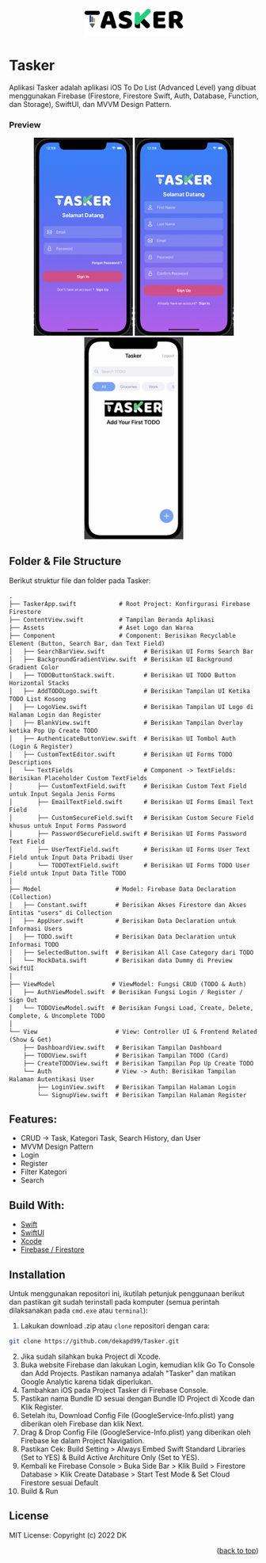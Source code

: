 <!-- ABOUT THE PROJECT -->
<p align="center">
  <a href="#" target="_blank"><img src="Tasker.png" width="200"></a>
</p>

# Tasker
Aplikasi Tasker adalah aplikasi iOS To Do List (Advanced Level) yang dibuat menggunakan Firebase (Firestore, Firestore Swift, Auth, Database, Function, dan Storage), SwiftUI, dan MVVM Design Pattern.

### Preview
<p align="center">
  <a href="#" target="_blank"><img src="1.png" width="200"></a>
  <a href="#" target="_blank"><img src="2.png" width="200"></a>
  <a href="#" target="_blank"><img src="3.png" width="200"></a>
</p>

<!-- ABOUT THE FILE & FOLDER STRUCTURE -->
## Folder & File Structure
Berikut struktur file dan folder pada Tasker:

    .
    ├── TaskerApp.swift            # Root Project: Konfirgurasi Firebase Firestore
    ├── ContentView.swift          # Tampilan Beranda Aplikasi
    ├── Assets                     # Aset Logo dan Warna
    ├── Component                  # Component: Berisikan Recyclable Element (Button, Search Bar, dan Text Field)
    │   ├── SearchBarView.swift           # Berisikan UI Forms Search Bar
    │   ├── BackgroundGradientView.swift  # Berisikan UI Background Gradient Color 
    │   ├── TODOButtonStack.swift.        # Berisikan UI TODO Button Horizontal Stacks 
    │   ├── AddTODOLogo.swift             # Berisikan Tampilan UI Ketika TODO List Kosong 
    │   ├── LogoView.swift                # Berisikan Tampilan UI Logo di Halaman Login dan Register 
    │   ├── BlankView.swift               # Berisikan Tampilan Overlay ketika Pop Up Create TODO
    │   ├── AuthenticateButtonView.swift  # Berisikan UI Tombol Auth (Login & Register) 
    │   ├── CustomTextEditor.swift        # Berisikan UI Forms TODO Descriptions 
    │   └── TextFields                    # Component -> TextFields: Berisikan Placeholder Custom TextFields 
    │       ├── CustomTextField.swift     # Berisikan Custom Text Field untuk Input Segala Jenis Forms 
    │       ├── EmailTextField.swift      # Berisikan UI Forms Email Text Field 
    │       ├── CustomSecureField.swift   # Berisikan Custom Secure Field khusus untuk Input Forms Password 
    │       ├── PasswordSecureField.swift # Berisikan UI Forms Password Text Field 
    │       ├── UserTextField.swift       # Berisikan UI Forms User Text Field untuk Input Data Pribadi User 
    │       └── TODOTextField.swift       # Berisikan UI Forms TODO User Field untuk Input Data Title TODO 
    │
    ├── Model                     # Model: Firebase Data Declaration (Collection)
    │   ├── Constant.swift        # Berisikan Akses Firestore dan Akses Entitas "users" di Collection
    │   ├── AppUser.swift         # Berisikan Data Declaration untuk Informasi Users 
    │   ├── TODO.swift            # Berisikan Data Declaration untuk Informasi TODO 
    │   ├── SelectedButton.swift  # Berisikan All Case Category dari TODO
    │   └── MockData.swift        # Berisikan data Dummy di Preview SwiftUI
    │
    ├── ViewModel                # ViewModel: Fungsi CRUD (TODO & Auth)
    │   ├── AuthViewModel.swift  # Berisikan Fungsi Login / Register / Sign Out 
    │   └── TODOViewModel.swift  # Berisikan Fungsi Load, Create, Delete, Complete, & Uncomplete TODO 
    │
    └── View                      # View: Controller UI & Frontend Related (Show & Get)
        ├── DashboardView.swift   # Berisikan Tampilan Dashboard
        ├── TODOView.swift        # Berisikan Tampilan TODO (Card)
        ├── CreateTODOView.swift  # Berisikan Tampilan Pop Up Create TODO
        └── Auth                  # View -> Auth: Berisikan Tampilan Halaman Autentikasi User
            ├── LoginView.swift   # Berisikan Tampilan Halaman Login
            └── SignupView.swift  # Berisikan Tampilan Halaman Register 

<!-- List of Features -->
## Features:

* CRUD -> Task, Kategori Task, Search History, dan User
* MVVM Design Pattern
* Login
* Register
* Filter Kategori
* Search

<!-- Used Tools -->
## Build With:

* [Swift](https://www.swift.org/documentation/)
* [SwiftUI](https://developer.apple.com/documentation/swiftui/)
* [Xcode](https://developer.apple.com/xcode/)
* [Firebase / Firestore](https://firebase.google.com/)

<!-- How to Install -->
## Installation
Untuk menggunakan repositori ini, ikutilah petunjuk penggunaan berikut dan pastikan git sudah terinstall pada komputer (semua perintah dilaksanakan pada `cmd.exe` atau `terminal`):

1. Lakukan download .zip atau `clone` repositori dengan cara:
```bash
git clone https://github.com/dekapd99/Tasker.git
```

2. Jika sudah silahkan buka Project di Xcode.
3. Buka website Firebase dan lakukan Login, kemudian klik Go To Console dan Add Projects. Pastikan namanya adalah "Tasker" dan matikan Google Analytic karena tidak diperlukan.
4. Tambahkan iOS pada Project Tasker di Firebase Console.
5. Pastikan nama Bundle ID sesuai dengan Bundle ID Project di Xcode dan Klik Register.
6. Setelah itu, Download Config File (GoogleService-Info.plist) yang diberikan oleh Firebase dan klik Next.
7. Drag & Drop Config File (GoogleService-Info.plist) yang diberikan oleh Firebase ke dalam Project Navigation.
8. Pastikan Cek: Build Setting > Always Embed Swift Standard Libraries (Set to YES) & Build Active Architure Only (Set to YES).
9. Kembali ke Firebase Console > Buka Side Bar > Klik Build > Firestore Database > Klik Create Database > Start Test Mode & Set Cloud Firestore sesuai Default
10. Build & Run

<!-- What Kind of License? -->
## License
MIT License: Copyright (c) 2022 DK

<p align="right">(<a href="#top">back to top</a>)</p>
